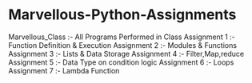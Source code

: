 # Marvellous-Python-Assignments
Marvellous_Class :- All Programs Performed in Class
Assignment 1 :- Function Definition & Execution
Assignment 2 :- Modules & Functions
Assignment 3 :- Lists & Data Storage 
Assignment 4 :- Filter,Map,reduce
Assignment 5 :- Data Type on condition logic
Assignment 6 :- Loops
Assignment 7 :- Lambda Function
